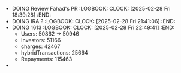 - DOING Review Fahad's PR
  :LOGBOOK:
  CLOCK: [2025-02-28 Fri 18:39:28]
  :END:
- DOING IRA ?
  :LOGBOOK:
  CLOCK: [2025-02-28 Fri 21:41:06]
  :END:
- DOING 1613
  :LOGBOOK:
  CLOCK: [2025-02-28 Fri 22:49:41]
  :END:
	- Users: 50862 -> 50946
	- Investors: 51166
	- charges: 42467
	- hybridTransactions: 25664
	- Repayments: 115463
-